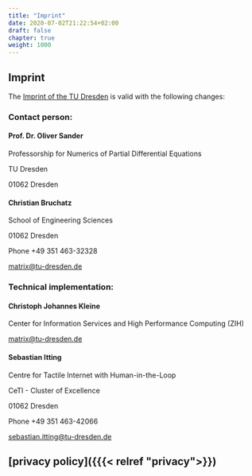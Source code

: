 ```yaml
---
title: "Imprint"
date: 2020-07-02T21:22:54+02:00
draft: false
chapter: true
weight: 1000
---
```

## Imprint

The [Imprint of the TU Dresden](https://tu-dresden.de/impressum) is valid with the following changes:

### Contact person:

#### Prof. Dr. Oliver Sander 

Professorship for Numerics of Partial Differential Equations 

TU Dresden 

01062 Dresden 


#### Christian Bruchatz 

School of Engineering Sciences

01062 Dresden 

Phone +49 351 463-32328 

matrix@tu-dresden.de 

### Technical implementation:

#### Christoph Johannes Kleine

Center for Information Services and High Performance Computing (ZIH)

matrix@tu-dresden.de 

#### Sebastian Itting

Centre for Tactile Internet with Human-in-the-Loop 

CeTI - Cluster of Excellence 

01062 Dresden 

Phone +49 351 463-42066

sebastian.itting@tu-dresden.de


## [privacy policy]({{{< relref "privacy">}})


